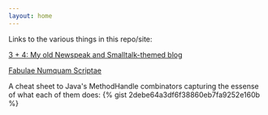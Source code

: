 ```yaml
---
layout: home
---
```

Links to the various things in this repo/site:

[3 + 4: My old Newspeak and Smalltalk-themed blog](https://ast-hugger.github.io/3plus4) 

[Fabulae Numquam Scriptae](https://ast-hugger.github.io/fabulae)

A cheat sheet to Java's MethodHandle combinators capturing the essense of what each of them does:
{% gist 2debe64a3df6f38860eb7fa9252e160b %}
